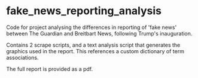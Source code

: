 # fake_news_reporting_analysis
 Code for project analysing the differences in  reporting of 'fake news' between The Guardian and Breitbart News, following Trump's inauguration.

 Contains 2 scrape scripts, and a text analysis script that generates the graphics used in the report. This references a custom dictionary of term associations.

The full report is provided as a pdf.

